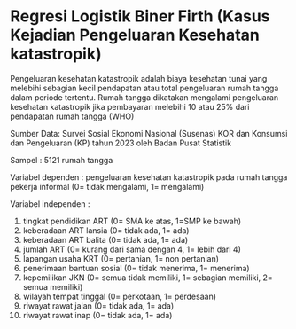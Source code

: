# Regresi Logistik Biner Firth (Kasus Kejadian Pengeluaran Kesehatan katastropik)
Pengeluaran kesehatan katastropik adalah biaya kesehatan tunai yang melebihi sebagian kecil pendapatan atau total pengeluaran rumah tangga dalam periode tertentu. Rumah tangga dikatakan mengalami pengeluaran kesehatan katastropik jika pembayaran melebihi 10 atau 25% dari pendapatan rumah tangga (WHO)

Sumber Data: Survei Sosial Ekonomi Nasional (Susenas) KOR dan Konsumsi dan Pengeluaran (KP) tahun 2023 oleh Badan Pusat Statistik

Sampel : 5121 rumah tangga

Variabel dependen : pengeluaran kesehatan katastropik pada rumah tangga pekerja informal (0= tidak mengalami, 1= mengalami)

Variabel independen : 
1. tingkat pendidikan ART (0= SMA ke atas, 1=SMP ke bawah)
2. keberadaan ART lansia (0= tidak ada, 1= ada)
3. keberadaan ART balita (0= tidak ada, 1= ada)
4. jumlah ART (0= kurang dari sama dengan 4, 1= lebih dari 4)
5. lapangan usaha KRT (0= pertanian, 1= non pertanian)
6. penerimaan bantuan sosial (0= tidak menerima, 1= menerima)
7. kepemilikan JKN (0= semua tidak memiliki, 1= sebagian memiliki, 2= semua memiliki)
8. wilayah tempat tinggal (0= perkotaan, 1= perdesaan)
9. riwayat rawat jalan (0= tidak ada, 1= ada)
10. riwayat rawat inap (0= tidak ada, 1= ada)
